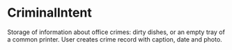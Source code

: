 # CriminalIntent
Storage of information about office crimes: dirty dishes, or an empty tray of a common printer. User creates crime record with caption, date and photo.
